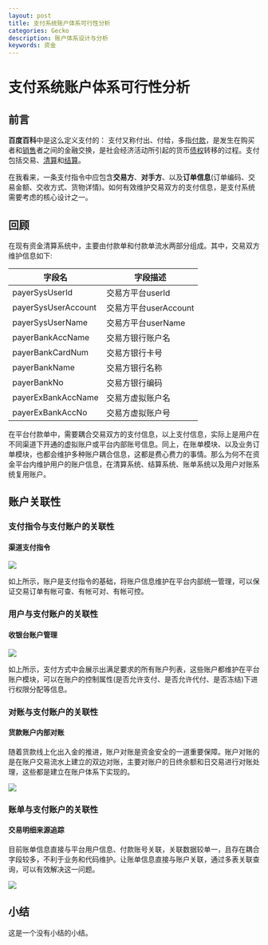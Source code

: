 ```yaml
---
layout: post
title: 支付系统账户体系可行性分析
categories: Gecko
description: 账户体系设计与分析
keywords: 资金
---
```


# 支付系统账户体系可行性分析

## 前言

**百度百科**中是这么定义支付的： 支付又称付出、付给，多指[付款](https://baike.baidu.com/item/付款)，是发生在购买者和[销售](https://baike.baidu.com/item/销售/239410)者之间的金融交换，是社会经济活动所引起的货币[债权](https://baike.baidu.com/item/债权/6754177)转移的过程。支付包括交易、[清算](https://baike.baidu.com/item/清算/7171204)和[结算](https://baike.baidu.com/item/结算/1459851)。 

在我看来，一条支付指令中应包含**交易方**、**对手方**、以及**订单信息**(订单编码、交易金额、交收方式、货物详情)。如何有效维护交易双方的支付信息，是支付系统需要考虑的核心设计之一。

## 回顾

在现有资金清算系统中，主要由付款单和付款单流水两部分组成。其中，交易双方维护信息如下:

| 字段名              | 字段描述              |
| ------------------- | --------------------- |
| payerSysUserId      | 交易方平台userId      |
| payerSysUserAccount | 交易方平台userAccount |
| payerSysUserName    | 交易方平台userName    |
| payerBankAccName    | 交易方银行账户名      |
| payerBankCardNum    | 交易方银行卡号        |
| payerBankName       | 交易方银行名称        |
| payerBankNo         | 交易方银行编码        |
| payerExBankAccName  | 交易方虚拟账户名      |
| payerExBankAccNo    | 交易方虚拟账户号      |

在平台付款单中，需要耦合交易双方的支付信息，以上支付信息，实际上是用户在不同渠道下开通的虚拟账户或平台内部账号信息。同上，在账单模块、以及业务订单模块，也都会维护多种账户耦合信息，这都是费心费力的事情。那么为何不在资金平台内维护用户的账户信息，在清算系统、结算系统、账单系统以及用户对账系统复用账户。



## 账户关联性

### 支付指令与支付账户的关联性

#### 渠道支付指令

![]( https://magpie-pic.oss-cn-shenzhen.aliyuncs.com/f9a5758eb1ceaf02f83a9d252cdb4e06.png )

如上所示，账户是支付指令的基础，将账户信息维护在平台内部统一管理，可以保证交易订单有帐可查、有帐可对、有帐可控。

### 用户与支付账户的关联性

#### 收银台账户管理

![]( https://magpie-pic.oss-cn-shenzhen.aliyuncs.com/c8860de81fbf23cc0ec079dda468e8bf.jpg )

如上所示，支付方式中会展示出满足要求的所有账户列表，这些账户都维护在平台账户模块，可以在账户的控制属性(是否允许支付、是否允许代付、是否冻结)下进行权限分配等信息。

### 对账与支付账户的关联性

#### 货款账户内部对账

随着货款线上化出入金的推进，账户对账是资金安全的一道重要保障。账户对账的是在账户交易流水上建立的双边对账，主要对账户的日终余额和日交易进行对账处理，这些都是建立在账户体系下实现的。

![]( https://magpie-pic.oss-cn-shenzhen.aliyuncs.com/fda66943aa3a2615bde78e0d87b5fd1a.jpg )

### 账单与支付账户的关联性

#### 交易明细来源追踪

目前账单信息直接与平台用户信息、付款账号关联，关联数据较单一，且存在耦合字段较多，不利于业务和代码维护。让账单信息直接与账户关联，通过多表关联查询，可以有效解决这一问题。

![]( https://magpie-pic.oss-cn-shenzhen.aliyuncs.com/e1b5c9af9682a396cfe934300e11ad5c.jpg )

## 小结

这是一个没有小结的小结。